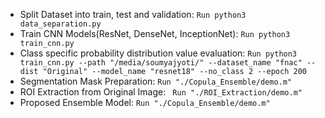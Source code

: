 
* Split Dataset into train, test and validation: ```Run python3 data_separation.py```
* Train CNN Models(ResNet, DenseNet, InceptionNet): ```Run python3 train_cnn.py```
* Class specific probability distribution value evaluation: ```Run python3 train_cnn.py --path "/media/soumyajyoti/" --dataset_name "fnac" --dist "Original" --model_name "resnet18" --no_class 2 --epoch 200```
* Segmentation Mask Preparation: ```Run "./Copula_Ensemble/demo.m"```
* ROI Extraction from Original Image: ``` Run "./ROI_Extraction/demo.m"```
* Proposed Ensemble Model: ```Run "./Copula_Ensemble/demo.m"```



